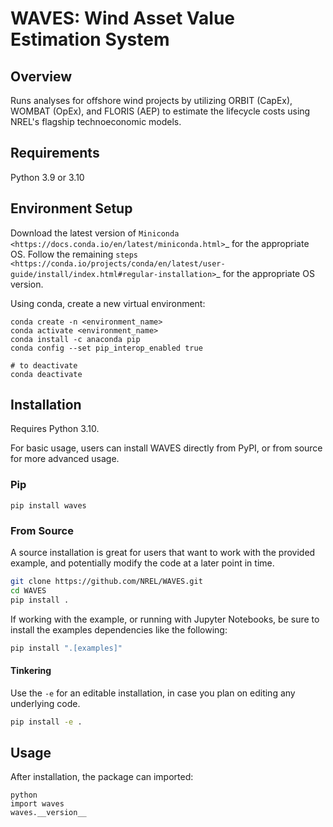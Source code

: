 # WAVES: Wind Asset Value Estimation System

## Overview

Runs analyses for offshore wind projects by utilizing ORBIT (CapEx), WOMBAT (OpEx), and FLORIS (AEP)
to estimate the lifecycle costs using NREL's flagship technoeconomic models.

## Requirements

Python 3.9 or 3.10

## Environment Setup

Download the latest version of `Miniconda <https://docs.conda.io/en/latest/miniconda.html>`_
for the appropriate OS. Follow the remaining `steps <https://conda.io/projects/conda/en/latest/user-guide/install/index.html#regular-installation>`_
for the appropriate OS version.

Using conda, create a new virtual environment:

```console
conda create -n <environment_name>
conda activate <environment_name>
conda install -c anaconda pip
conda config --set pip_interop_enabled true

# to deactivate
conda deactivate
```

## Installation

Requires Python 3.10.

For basic usage, users can install WAVES directly from PyPI, or from source for more advanced usage.

### Pip

`pip install waves`

### From Source

A source installation is great for users that want to work with the provided example, and
potentially modify the code at a later point in time.

```bash
git clone https://github.com/NREL/WAVES.git
cd WAVES
pip install .
```

If working with the example, or running with Jupyter Notebooks, be sure to install the examples
dependencies like the following:

```bash
pip install ".[examples]"
```

#### Tinkering

Use the `-e` for an editable installation, in case you plan on editing any underlying code.

```bash
pip install -e .
```

## Usage

After installation, the package can imported:

```console
python
import waves
waves.__version__
```
